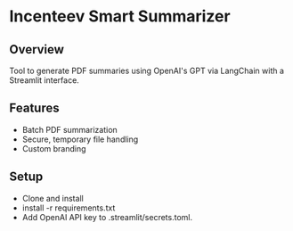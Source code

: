# Incenteev Smart Summarizer

## Overview
Tool to generate PDF summaries using OpenAI's GPT via LangChain with a Streamlit interface.

## Features
- Batch PDF summarization
- Secure, temporary file handling
- Custom branding

## Setup
- Clone and install
- install -r requirements.txt
- Add OpenAI API key to .streamlit/secrets.toml.


